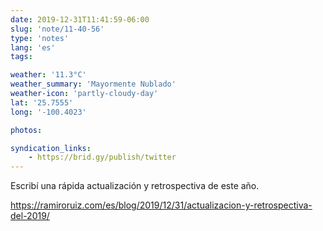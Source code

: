 ```yaml
---
date: 2019-12-31T11:41:59-06:00
slug: 'note/11-40-56'
type: 'notes'
lang: 'es'
tags:

weather: '11.3°C'
weather_summary: 'Mayormente Nublado'
weather-icon: 'partly-cloudy-day'
lat: '25.7555'
long: '-100.4023'

photos:

syndication_links:
    - https://brid.gy/publish/twitter
---
```

Escribí una rápida actualización y retrospectiva de este año.

https://ramiroruiz.com/es/blog/2019/12/31/actualizacion-y-retrospectiva-del-2019/